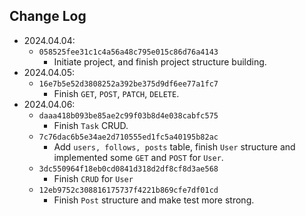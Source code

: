 ## Change Log

- 2024.04.04:
  - `058525fee31c1c4a56a48c795e015c86d76a4143`
    - Initiate project, and finish project structure building.
- 2024.04.05:
  - `16e7b5e52d3808252a392be375d9df6ee77a1fc7`
    - Finish `GET`, `POST`, `PATCH`, `DELETE`.
- 2024.04.06:
  - `daaa418b093be85ae2c99f03b8d4e038cabfc575`
    - Finish `Task` CRUD.
  - `7c76dac6b5e34ae2d710555ed1fc5a40195b82ac`
    - Add `users, follows, posts` table, finish `User` structure and implemented some `GET` and `POST` for `User`.
  - `3dc550964f18eb0cd0841d318d2df8cf8d3ae568`
    - Finish `CRUD` for `User`
  - `12eb9752c308816175737f4221b869cfe7df01cd`
    - Finish `Post` structure and make test more strong.

